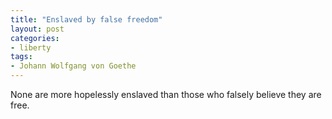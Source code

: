 ```yaml
---
title: "Enslaved by false freedom"
layout: post
categories:
- liberty
tags:
- Johann Wolfgang von Goethe
---
```


None are more hopelessly enslaved than those who falsely believe they are free.